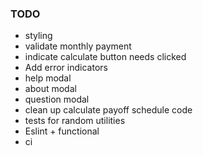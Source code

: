 ### TODO
* styling
* validate monthly payment
* indicate calculate button needs clicked
* Add error indicators
* help modal
* about modal
* question modal
* clean up calculate payoff schedule code
* tests for random utilities
* Eslint + functional
* ci
